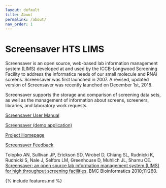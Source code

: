 ```yaml
---
layout: default
title: About
permalink: /about/
nav_order: 1
---
```

# Screensaver HTS LIMS

Screensaver is an open source, web-based lab information management system (LIMS) developed at and used by the ICCB-Longwood Screening Facility to address the informatics needs of our small molecule and RNAi screens. Screensaver was first launched in 2007. A revised, updated version of Screensaver was recently launched on December 1st, 2018. 

Screensaver supports the storage and comparison of screening data sets, as well as the management of information about screens, screeners, libraries, and laboratory work requests.

[Screensaver User Manual](https://iccb.med.harvard.edu/files/iccb/files/ss2_usermanual_12042018.pdf)

[Screensaver (demo application)](https://demo.screensaver.med.harvard.edu/)

[Project Homepage](https://github.com/hmsiccbl/screensaver)

[Screensaver Feedback](mailto:screensaver-feedback@hms.harvard.edu)

Tolopko AN, Sullivan JP, Erickson SD, Wrobel D, Chiang SL, Rudnicki K, Rudnicki S, Nale J, Selfors LM, Greenhouse D, Muhlich JL, Shamu CE. [Screensaver: an open source lab information management system (LIMS) for high throughput screening facilities](https://iccb.med.harvard.edu/publications/screensaver-open-source-lab-information-management-system-lims-high-throughput). BMC Bioinformatics 2010;11:260.


{% include features.md %}

